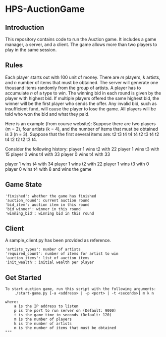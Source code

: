 # HPS-AuctionGame
## Introduction
This repository contains code to run the Auction game. It includes a game manager, a server, and a client. The game allows more than two players to play in the same session.

## Rules
Each player starts out with 100 unit of money. There are <i>m</i> players, <i>k</i> artists, and <i>n</i> number of items that must be obtained. The server will generate one thousand items randomly from the group of artists. A player has to accumulate <i>n</i> of a type to win. The winning bid in each round is given by the player with highest bid. If multiple players offered the same highest bid, the winner will be the first player who sends the offer. Any invalid bid, such as insufficient fund, will cause the player to lose the game. All players will be told who won the bid and what they paid.

Here is an example (from course website):
Suppose there are two players (m = 2), four artists (k = 4), and the number of items that must be obtained is 3 (n = 3). 
Suppose that the first several items are: t2 t3 t4 t4 t4 t2 t3 t4 t2 t4 t2 t2 t2 t3 t4.

Consider the following history: 
player 1 wins t2 with 22 
player 1 wins t3 with 15 
player 0 wins t4 with 33 
player 0 wins t4 with 33

player 1 wins t4 with 34 
player 1 wins t2 with 22 
player 1 wins t3 with 0 
player 0 wins t4 with 8 and wins the game


## Game State
```
'finished': whether the game has finished
'auction_round': current auction round
'bid_item': auction item in this round
'bid_winner': winner in this round
'winning_bid': winning bid in this round
```

## Client
A sample_client.py has been provided as reference.
```
'artists_types': number of artists
'required_count': number of items for artist to win
'auction_items': list of auction items
'init_wealth': initial wealth per player
```

## Get Started
```
To start auction game, run this script with the following arguments:
    ./start-game.py [-a <address> | -p <port> | -t <seconds>] m k n
    
where:
    a is the IP address to listen
    p is the port to run server on (Default: 9000)
    t is the game time in seconds (Default: 120)
    m is the number of players
    k is the number of artists
    n is the number of items that must be obtained
"""
```


